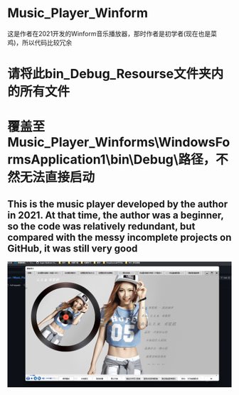 # Music_Player_Winform
这是作者在2021开发的Winform音乐播放器，那时作者是初学者(现在也是菜鸡)，所以代码比较冗余 
# 请将此bin_Debug_Resourse文件夹内的所有文件
# 覆盖至Music_Player_Winforms\WindowsFormsApplication1\bin\Debug\路径，不然无法直接启动
## This is the music player developed by the author in 2021. At that time, the author was a beginner, so the code was relatively redundant, but compared with the messy incomplete projects on GitHub, it was still very good
<img src="Doc/4.png" align="center">
